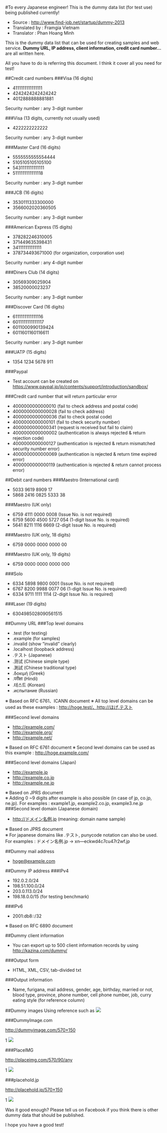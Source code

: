 #To every Japanese engineer!  This is the dummy data list (for test use) being published currently!

 * Source : http://www.find-job.net/startup/dummy-2013
 * Translated by : Framgia Vietnam
 * Translator : Phan Hoang Minh


This is the dummy data list that can be used for creating samples and web service. **Dummy URL, IP address, client information, credit card number...**  are all written here. 

All you have to do is referring this document. I think it cover all you need for test!


##Credit card numbers
###Visa (16 digits)
* 4111111111111111   
* 4242424242424242   
* 4012888888881881   

Security number : any 3-digit number

###Visa (13 digits, currently not usually used)
* 4222222222222 

Security number : any 3-digit number

###Master Card (16 digits)
* 5555555555554444 
* 5105105105105100 
* 5431111111111111 
* 5111111111111118 

Security number : any 3-digit number

###JCB (16 digits)
* 3530111333300000 
* 3566002020360505 

Security number : any 3-digit number

###American Express (15 digits)
* 378282246310005 
* 371449635398431 
* 341111111111111 
* 378734493671000 (for organization, corporation use) 

Security number : any 4-digit number

###Diners Club (14 digits)
* 30569309025904 
* 38520000023237 

Security number : any 3-digit number

###Discover Card (16 digits)
* 6111111111111116 
* 6011111111111117 
* 6011000990139424 
* 6011601160116611 

Security number : any 3-digit number

###UATP (15 digits)
* 1354 1234 5678 911 

###Paypal
* Test account can be created on https://www.paypal.jp/jp/contents/support/introduction/sandbox/ 

###Credit card number that will return particular error
* 4000000000000010 (fail to check address and postal code)
* 4000000000000028 (fail to check address) 
* 4000000000000036 (fail to check postal code) 
* 4000000000000101 (fail to check security number) 
* 4000000000000341 (request is received but fail to claim) 
* 4000000000000002 (authentication is always rejected & return rejection code) 
* 4000000000000127 (authentication is rejected & return mismatched security number error) 
* 4000000000000069 (authentication is rejected & return time expired error) 
* 4000000000000119 (authentication is rejected & return cannot process error)  

##Debit card numbers
###Maestro  (International card)
* 5033 9619 8909 17 
* 5868 2416 0825 5333 38 

###Maestro (UK only)
* 6759 4111 0000 0008 (Issue No. is not required)
* 6759 5600 4500 5727 054 (1-digit Issue No. is required)
* 5641 8211 1116 6669 (2-digit Issue No. is required)

###Maestro  (UK only, 18 digits)
* 6759 0000 0000 0000 00 

###Maestro (UK only, 19 digits)
* 6759 0000 0000 0000 000 

###Solo
* 6334 5898 9800 0001 (Issue No. is not required)
* 6767 8200 9988 0077 06 (1-digit Issue No. is required)
* 6334 9711 1111 1114 (2-digit Issue No. is required)

###Laser (19 digits)
* 6304985028090561515


##Dummy URL
###Top level domains
* .test (for testing) 
* .example (for samples) 
* .invalid  (show “invalid” clearly) 
* .localhost (loopback address) 
* .テスト (Japanese)
* .测试 (Chinese simple type) 
* .測試 (Chinese traditional type)
* .δοκιμή (Greek) 
* .परीक्षा (Hindi)
* .테스트 (Korean) 
* .испытание (Russian) 

※ Based on RFC 6761、ICANN document
※ All top level domains can be used as these examples : http://hoge.test/、http://ほげ.テスト

###Second level domains
* http://example.com/ 
* http://example.org/ 
* http://example.net/ 

※ Based on RFC 6761 document
※ Second level domains can be used as this example : http://hoge.example.com/

###Second level domains (Japan)
* http://example.jp 
* http://example.co.jp 
* http://example.ne.jp 

※ Based on JPRS document   
※ Adding 0 ~9 digits after example is also possible (in case of jp, co.jp, ne.jp). For examples : example1.jp, example2.co.jp, example3.ne.jp 
###Second level domain (Japanese domain)
* http://ドメイン名例.jp (meaning: domain name sample)      

※ Based on JPRS document  
※ For japanese domains like .テスト, punycode notation can also be used. For examples : ドメイン名例.jp → xn—eckwd4c7cu47r2wf.jp


##Dummy mail address
* hoge@example.com 


##Dummy IP address
###IPv4
* 192.0.2.0/24 
* 198.51.100.0/24 
* 203.0.113.0/24 
* 198.18.0.0/15 (for testing benchmark) 

###IPv6
* 2001:db8::/32 

※ Based on RFC 6890 document


##Dummy client information
* You can export up to 500 client information records by using http://kazina.com/dummy/ 

###Output form
* HTML, XML, CSV, tab-divided txt

###Output information
* Name, furigana, mail address, gender, age, birthday, married or not, blood type, province, phone number, cell phone number, job, curry eating style (for reference column)


##Dummy images
Using reference such as <img src ="http://dummyimage.com/570×295">

###DummyImage.com
  
http://dummyimage.com/570×150

1
<img src="http://dummyimage.com/570x90">

###PlaceIMG
  
http://placeimg.com/570/90/any

1
<img src="http://placeimg.com/570/90/any">

###placehold.jp
  
http://placehold.jp/570×150

1
<img src="http://placehold.jp/570x90.png">


Was it good enough? Please tell us on Facebook if you think there is other dummy data that should be published. 
  
I hope you have a good test!

